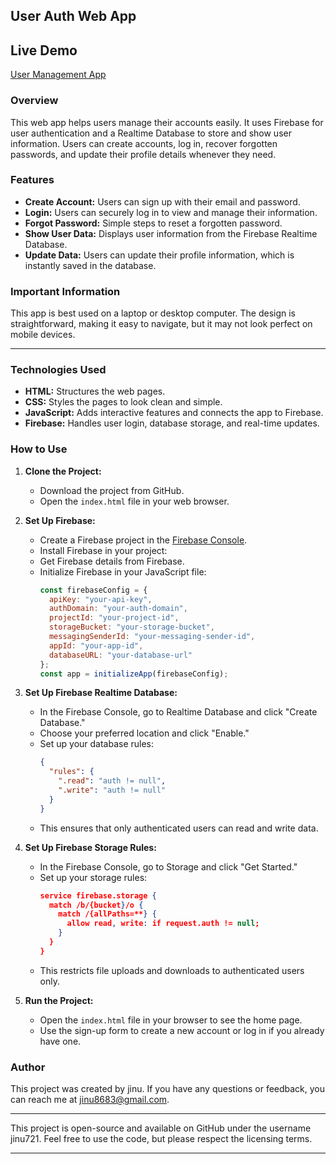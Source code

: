 ## User Auth Web App

## Live Demo
[User Management App](https://yourdemo.link)

### Overview

This web app helps users manage their accounts easily. It uses Firebase for user authentication and a Realtime Database to store and show user information. Users can create accounts, log in, recover forgotten passwords, and update their profile details whenever they need.

### Features

- **Create Account:** Users can sign up with their email and password.
- **Login:** Users can securely log in to view and manage their information.
- **Forgot Password:** Simple steps to reset a forgotten password.
- **Show User Data:** Displays user information from the Firebase Realtime Database.
- **Update Data:** Users can update their profile information, which is instantly saved in the database.

### Important Information

This app is best used on a laptop or desktop computer. The design is straightforward, making it easy to navigate, but it may not look perfect on mobile devices.

---

### Technologies Used

- **HTML:** Structures the web pages.
- **CSS:** Styles the pages to look clean and simple.
- **JavaScript:** Adds interactive features and connects the app to Firebase.
- **Firebase:** Handles user login, database storage, and real-time updates.

### How to Use

1. **Clone the Project:**
   - Download the project from GitHub.
   - Open the `index.html` file in your web browser.

2. **Set Up Firebase:**
   - Create a Firebase project in the [Firebase Console](https://console.firebase.google.com/).
   - Install Firebase in your project:
   - Get Firebase details from Firebase.
   - Initialize Firebase in your JavaScript file:
     ```javascript
     const firebaseConfig = {
       apiKey: "your-api-key",
       authDomain: "your-auth-domain",
       projectId: "your-project-id",
       storageBucket: "your-storage-bucket",
       messagingSenderId: "your-messaging-sender-id",
       appId: "your-app-id",
       databaseURL: "your-database-url"
     };
     const app = initializeApp(firebaseConfig);
     ```

3. **Set Up Firebase Realtime Database:**
   - In the Firebase Console, go to Realtime Database and click "Create Database."
   - Choose your preferred location and click "Enable."
   - Set up your database rules:
     ```json
     {
       "rules": {
         ".read": "auth != null",
         ".write": "auth != null"
       }
     }
     ```
   - This ensures that only authenticated users can read and write data.

4. **Set Up Firebase Storage Rules:**
   - In the Firebase Console, go to Storage and click "Get Started."
   - Set up your storage rules:
     ```json
     service firebase.storage {
       match /b/{bucket}/o {
         match /{allPaths=**} {
           allow read, write: if request.auth != null;
         }
       }
     }
     ```
   - This restricts file uploads and downloads to authenticated users only.

5. **Run the Project:**
   - Open the `index.html` file in your browser to see the home page.
   - Use the sign-up form to create a new account or log in if you already have one.

### Author

This project was created by jinu. If you have any questions or feedback, you can reach me at jinu8683@gmail.com.

---

This project is open-source and available on GitHub under the username jinu721. Feel free to use the code, but please respect the licensing terms.

---
